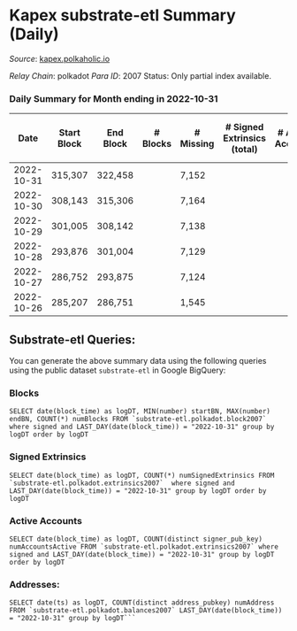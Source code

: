 # Kapex substrate-etl Summary (Daily)

_Source_: [kapex.polkaholic.io](https://kapex.polkaholic.io)

*Relay Chain*: polkadot
*Para ID*: 2007
Status: Only partial index available.


### Daily Summary for Month ending in 2022-10-31


| Date | Start Block | End Block | # Blocks | # Missing | # Signed Extrinsics (total) | # Active Accounts | # Addresses with Balances | # Events | # Transfers | # XCM Transfers In | # XCM Transfers Out |
| ---- | ----------- | --------- | -------- | --------- | --------------------------- | ----------------- | ------------------------- | -------- | ----------- | ------------------ | ------------------- |
| 2022-10-31 | 315,307 | 322,458 |  | 7,152 |  |  |  | 14,308 |   |   |   |
| 2022-10-30 | 308,143 | 315,306 |  | 7,164 |  |  |  | 14,332 |   |   |   |
| 2022-10-29 | 301,005 | 308,142 |  | 7,138 |  |  |  | 14,280 |   |   |   |
| 2022-10-28 | 293,876 | 301,004 |  | 7,129 |  |  |  | 14,258 |   |   |   |
| 2022-10-27 | 286,752 | 293,875 |  | 7,124 |  |  |  | 14,218 |   |   |   |
| 2022-10-26 | 285,207 | 286,751 |  | 1,545 |  |  |  | 3,091 |   |   |   |

## Substrate-etl Queries:
You can generate the above summary data using the following queries using the public dataset `substrate-etl` in Google BigQuery:


### Blocks
```
SELECT date(block_time) as logDT, MIN(number) startBN, MAX(number) endBN, COUNT(*) numBlocks FROM `substrate-etl.polkadot.block2007`  where signed and LAST_DAY(date(block_time)) = "2022-10-31" group by logDT order by logDT
```


### Signed Extrinsics
```
SELECT date(block_time) as logDT, COUNT(*) numSignedExtrinsics FROM `substrate-etl.polkadot.extrinsics2007`  where signed and LAST_DAY(date(block_time)) = "2022-10-31" group by logDT order by logDT
```


### Active Accounts
```
SELECT date(block_time) as logDT, COUNT(distinct signer_pub_key) numAccountsActive FROM `substrate-etl.polkadot.extrinsics2007` where signed and LAST_DAY(date(block_time)) = "2022-10-31" group by logDT order by logDT
```


### Addresses:
```
SELECT date(ts) as logDT, COUNT(distinct address_pubkey) numAddress FROM `substrate-etl.polkadot.balances2007` LAST_DAY(date(block_time)) = "2022-10-31" group by logDT```

